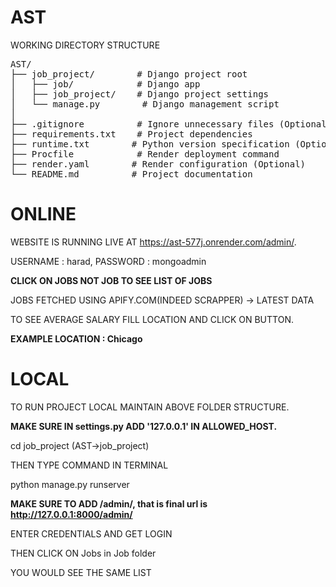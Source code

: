 # AST
WORKING DIRECTORY STRUCTURE

<pre>
AST/
├── job_project/        # Django project root
│   ├── job/            # Django app
│   ├── job_project/    # Django project settings
│   └── manage.py        # Django management script
│
├── .gitignore          # Ignore unnecessary files (Optional)
├── requirements.txt    # Project dependencies
├── runtime.txt        # Python version specification (Optional)
├── Procfile            # Render deployment command
├── render.yaml        # Render configuration (Optional)
└── README.md          # Project documentation
</pre>

# ONLINE

WEBSITE IS RUNNING LIVE AT https://ast-577j.onrender.com/admin/.

USERNAME : harad, PASSWORD : mongoadmin

**CLICK ON JOBS NOT JOB TO SEE LIST OF JOBS**

JOBS FETCHED USING APIFY.COM(INDEED SCRAPPER) -> LATEST DATA

TO SEE AVERAGE SALARY FILL LOCATION AND CLICK ON BUTTON. 

**EXAMPLE LOCATION : Chicago**

# LOCAL

TO RUN PROJECT LOCAL MAINTAIN ABOVE FOLDER STRUCTURE.

**MAKE SURE IN settings.py ADD '127.0.0.1' IN ALLOWED_HOST.**

cd job_project (AST->job_project)

THEN TYPE COMMAND IN TERMINAL 

python manage.py runserver

**MAKE SURE TO ADD /admin/, that is final url is http://127.0.0.1:8000/admin/**

ENTER CREDENTIALS AND GET LOGIN

THEN CLICK ON Jobs in Job folder

YOU WOULD SEE THE SAME LIST
